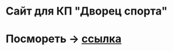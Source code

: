 # Сайт для КП "Дворец спорта"


# Посмореть   -> [ссылка](https://crismas90.github.io/ovidpalsport/src/)

